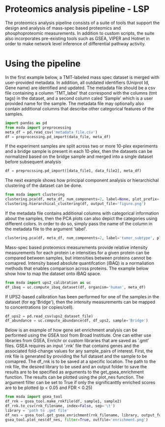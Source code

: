 # Proteomics analysis pipeline - LSP
The proteomics analysis pipeline consists of a suite of tools that support the design and analysis of mass-spec based proteomics and phosphoproteomic measurements. In addition to custom scripts, the suite also incorporates pre-existing tools such as GSEA, VIPER and Hotnet in order to make network level inference of differential pathway activity.

# Using the pipeline
In the first example below, a TMT-labeled mass spec dataset is merged with user-provided metadata.  In addition, all outdated identifiers (Uniprot Id, Gene name) are identified and updated. The metadata file should be a csv file containing a column 'TMT_label' that correspond with the columns (tmt tags) in the dataset, and a second column caled 'Sample' which is a user provided name for the sample. The metadata file may optionally also contain additional columns that describe other categorical features of the samples.
```python
import pandas as pd
from msda import preprocessing
meta_df = pd.read_csv('metadata_file.csv')
df = preprocessing.pd_import(data_file, meta_df)
```
If the experiment samples are split across two or more 10-plex experiments and a bridge sample is present in each 10-plex, then the datasets can be normalized based on the bridge sample and merged into a single dataset before subsequent analysis
```python
df = preprocssing.pd_import([data_file1, data_file2], meta_df)
```
The next example shows how principal component analysis or hierarchichal clustering of the dataset can be done. 
``` python
from msda import clustering
clustering.pca(df, meta_df, num_components=2, label=None, plot_prefix='pca_')
clustering.hierarchical_clustering(df, output_file='figure.png')
```
If the metadata file contains additional columns with categorical information about the samples, then the PCA plots can also depict the categories using different colors. In order to do so, simply pass the name of the column in the metadata file to the argument 'label'.
``` python
clustering.pca(df, meta_df, num_components=2, label='tumor_subtype', plot_prefix='pca_')
```

Mass-spec based proteomics measurements provide relative intensity measurements for each protein i.e intensities for a given protein can be compared between samples, but intensities between proteins cannot be comapred. Intensity based absolute quantifcation (iBAQ) is a  normaliation methods that enables comparison across proteins. The example below show how to map the dataset onto iBAQ space.
```python
from msda import ups2_calibration as uc
df_ibaq = uc.compute_ibaq_dataset(df, organism='human', meta_df)
```

If UPS2-based calibration has been performed for one of the samples in the dataset (for eg:'Bridge'), then the intensity measurements can be mapped to concentrations (or copies/cell).
```python
df_ups2 = pd.read_csv(ups2_dataset_file)
df_abundance = uc.compute_abundance(df, df_ups2, sample='Bridge')
```

Below is an example of how gene set enrichment analysis can be performed using the GSEA tool from Broad Institiute. One can either use libraries from GSEA, Enrichr or custom libraries that are saved as '.gmt' files. GSEA requires an input '.rnk' file that contains genes and the associated fold-change values for any sample_pairs of interest. First, the rnk file is generated by providing the full dataset and the sample to be comapred. The df_rnk is to be saved at a specific location. The path to the rnk file, the desired library to be used and an output folder to save the results are to be specified as arguments to the get_gsea_enrichment function. The results can be plotted using the plot_nes function. The argument filter can be set to True if only the significanttly enriched scores are to be plotted (p < 0.05 and FDR < 0.25)
```python
from msda import gsea_tool
df_rnk = gsea_tool.make_rnkfile(df, sample1, sample2)
df_rnk.to_csv(rnk_filename, index=False, sep='\t')
library = 'path to .gmt file'
df_nes = gsea_tool.get_gsea_enrichment(rnk_filename, library, output_folder)
gsea_tool.plot_nes(df_nes, filter=True, outfile='enrichment.png')
```

